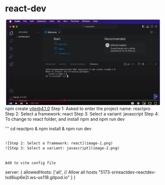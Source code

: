 # react-dev

![alt text](image.png)
npm create vite@4.1.0 
Step 1: Asked to enter the project name: reactpro
Step 2: Select a framework: react
Step 3: Select a variant: javascript
Step 4: To change to react folder,  and install npm and npm run dev

'''
cd reactpro  & 
npm install & npm run dev
```
 
![Step 2: Select a framework: react](image-1.png)
![Step 3: Select a variant: javascript](image-2.png)


Add to vite config file
```
server: {
    allowedHosts: ['all', // Allow all hosts
      "5173-srireactdev-reactdev-lxd8iup6e2l.ws-us118.gitpod.io"
    ]
  }
```